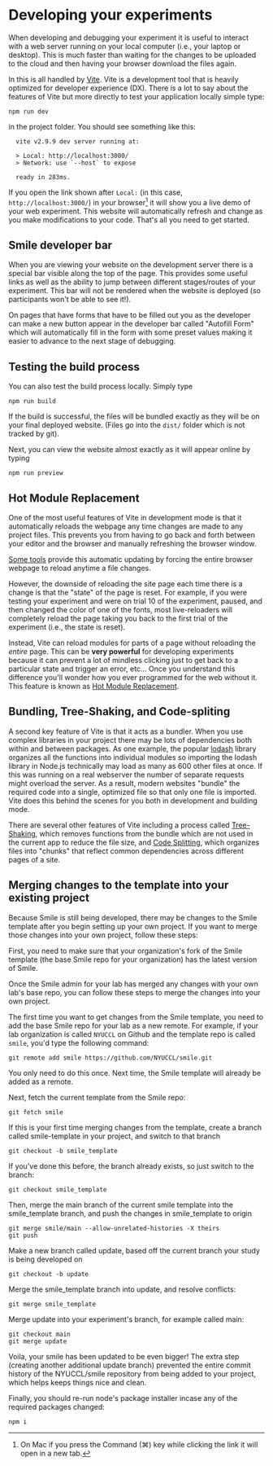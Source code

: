 # Developing your experiments

When developing and debugging your experiment it is useful to interact with a
web server running on your local computer (i.e., your laptop or desktop). This
is much faster than waiting for the changes to be uploaded to the cloud and then
having your browser download the files again.

In <SmileText/> this is all handled by [Vite](https://vitejs.dev). Vite is a
development tool that is heavily optimized for developer experience (DX). There
is a lot to say about the features of Vite but more directly to test your
application locally simple type:

```
npm run dev
```

in the project folder. You should see something like this:

```
  vite v2.9.9 dev server running at:

  > Local: http://localhost:3000/
  > Network: use `--host` to expose

  ready in 283ms.
```

If you open the link shown after `Local:` (in this case,
`http://localhost:3000/`) in your browser[^mac] it will show you a live demo of
your web experiment. This website will automatically refresh and change as you
make modifications to your code. That's all you need to get started.

[^mac]:
    On Mac if you press the Command (⌘) key while clicking the link it will open
    in a new tab.

## Smile developer bar

When you are viewing your website on the development server there is a special
bar visible along the top of the page. This provides some useful links as well
as the ability to jump between different stages/routes of your experiment. This
bar will not be rendered when the website is deployed (so participants won't be
able to see it!).

On pages that have forms that have to be filled out you as the developer can
make a new button appear in the developer bar called "Autofill Form" which will
automatically fill in the form with some preset values making it easier to
advance to the next stage of debugging.

## Testing the build process

You can also test the build process locally. Simply type

```
npm run build
```

If the build is successful, the files will be bundled exactly as they will be on
your final deployed website. (Files go into the `dist/` folder which is not
tracked by git).

Next, you can view the website almost exactly as it will appear online by typing

```
npm run preview
```

## Hot Module Replacement

One of the most useful features of Vite in development mode is that it
automatically reloads the webpage any time changes are made to any project
files. This prevents you from having to go back and forth between your editor
and the browser and manually refreshing the browser window.

[Some tools](https://marketplace.visualstudio.com/items?itemName=ritwickdey.LiveServer)
provide this automatic updating by forcing the entire browser webpage to reload
anytime a file changes.

However, the downside of reloading the site page each time there is a change is
that the "state" of the page is reset. For example, if you were testing your
experiment and were on trial 10 of the experiment, paused, and then changed the
color of one of the fonts, most live-reloaders will completely reload the page
taking you back to the first trial of the experiment (i.e., the state is reset).

Instead, Vite can reload modules for parts of a page without reloading the
_entire_ page. This can be **very powerful** for developing experiments because
it can prevent a lot of mindless clicking just to get back to a particular state
and trigger an error, etc... Once you understand this difference you'll wonder
how you ever programmed for the web without it. This feature is known as
[Hot Module Replacement](https://vitejs.dev/guide/features.html#hot-module-replacement).

## Bundling, Tree-Shaking, and Code-spliting

A second key feature of Vite is that it acts as a bundler. When you use complex
libraries in your project there may be lots of dependencies both within and
between packages. As one example, the popular [lodash](https://lodash.com)
library organizes all the functions into individual modules so importing the
lodash library in Node.js technically may load as many as 600 other files at
once. If this was running on a real webserver the number of separate requests
might overload the server. As a result, modern websites "bundle" the required
code into a single, optimized file so that only one file is imported. Vite does
this behind the scenes for you both in development and building mode.

There are several other features of Vite including a process called
[Tree-Shaking](https://developer.mozilla.org/en-US/docs/Glossary/Tree_shaking),
which removes functions from the bundle which are not used in the current app to
reduce the file size, and
[Code Splitting](https://developer.mozilla.org/en-US/docs/Glossary/Code_splitting),
which organizes files into "chunks" that reflect common dependencies across
different pages of a site.

## Merging changes to the template into your existing project

Because Smile is still being developed, there may be changes to the Smile
template after you begin setting up your own project. If you want to merge those
changes into your own project, follow these steps:

First, you need to make sure that your organization's fork of the Smile template
(the base Smile repo for your organization) has the latest version of Smile.

Once the Smile admin for your lab has merged any changes with your own lab's
base repo, you can follow these steps to merge the changes into your own
project.

The first time you want to get changes from the Smile template, you need to add
the base Smile repo for your lab as a new remote. For example, if your lab
organization is called `NYUCCL` on Github and the template repo is called
`smile`, you'd type the following command:

```
git remote add smile https://github.com/NYUCCL/smile.git
```

You only need to do this once. Next time, the Smile template will already be
added as a remote.

Next, fetch the current template from the Smile repo:

```
git fetch smile
```

If this is your first time merging changes from the template, create a branch
called smile-template in your project, and switch to that branch

```
git checkout -b smile_template
```

If you've done this before, the branch already exists, so just switch to the
branch:

```
git checkout smile_template
```

Then, merge the main branch of the current smile template into the
smile_template branch, and push the changes in smile_template to origin

```
git merge smile/main --allow-unrelated-histories -X theirs
git push
```

Make a new branch called update, based off the current branch your study is
being developed on

```
git checkout -b update
```

Merge the smile_template branch into update, and resolve conflicts:

```
git merge smile_template
```

Merge update into your experiment's branch, for example called main:

```
git checkout main
git merge update
```

Voila, your smile has been updated to be even bigger! The extra step (creating
another additional update branch) prevented the entire commit history of the
NYUCCL/smile repository from being added to your project, which helps keeps
things nice and clean.

Finally, you should re-run node's package installer incase any of the required
packages changed:

```
npm i
```
